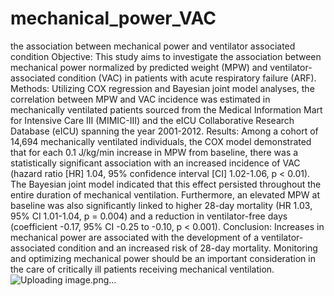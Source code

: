# mechanical_power_VAC
the association between mechanical power and ventilator associated condition
Objective: This study aims to investigate the association between mechanical power normalized by predicted weight (MPW) and ventilator-associated condition (VAC) in patients with acute respiratory failure (ARF). 
Methods: Utilizing COX regression and Bayesian joint model analyses, the correlation between MPW and VAC incidence was estimated in mechanically ventilated patients sourced from the Medical Information Mart for Intensive Care III (MIMIC-III) and the eICU Collaborative Research Database (eICU) spanning the year 2001-2012.
Results: Among a cohort of 14,694 mechanically ventilated individuals, the COX model demonstrated that for each 0.1 J/kg/min increase in MPW from baseline, there was a statistically significant association with an increased incidence of VAC (hazard ratio [HR] 1.04, 95% confidence interval [CI] 1.02-1.06, p < 0.01). The Bayesian joint model indicated that this effect persisted throughout the entire duration of mechanical ventilation. Furthermore, an elevated MPW at baseline was also significantly linked to higher 28-day mortality (HR 1.03, 95% CI 1.01-1.04, p = 0.004) and a reduction in ventilator-free days (coefficient -0.17, 95% CI -0.25 to -0.10, p < 0.001).
Conclusion: Increases in mechanical power are associated with the development of a ventilator-associated condition and an increased risk of 28-day mortality. Monitoring and optimizing mechanical power should be an important consideration in the care of critically ill patients receiving mechanical ventilation.
![Uploading image.png…]()
